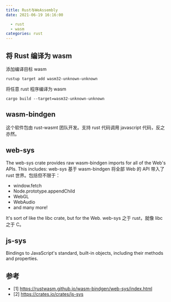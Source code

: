 ```yaml
---
title: Rust与WeAssembly
date: 2021-06-19 16:16:00

  - rust
  - wasm
categories: rust
---
```


## 将 Rust 编译为 wasm

添加编译目标 wasm

```
rustup target add wasm32-unknown-unknown
```

将任意 rust 程序编译为 wasm

```
cargo build --target=wasm32-unknown-unknown
```

## wasm-bindgen

这个软件包由 rust-wasmt 团队开发。支持 rust 代码调用 javascript 代码，反之亦然。

## web-sys

The web-sys crate provides raw wasm-bindgen imports for all of the Web's APIs. This includes:
web-sys 基于 wasm-bindgen 将全部 Web 的 API 带入了 rust 世界。包括但不限于：

- window.fetch
- Node.prototype.appendChild
- WebGL
- WebAudio
- and many more!

It's sort of like the libc crate, but for the Web.
web-sys 之于 rust，就像 libc 之于 C。

## js-sys

Bindings to JavaScript's standard, built-in objects, including their methods and properties.

## 参考

- [1] https://rustwasm.github.io/wasm-bindgen/web-sys/index.html
- [2] https://crates.io/crates/js-sys
